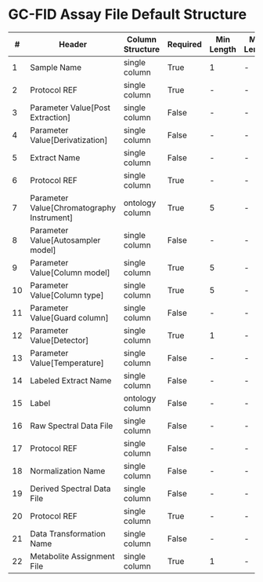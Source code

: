 # GC-FID Assay File Default Structure

| # |Header  | Column Structure  | Required | Min Length | Max Length | Description | Examples | Controlled Terms| Default Value  |
|---|--------|-------------------|----------|------------|------------|-------------|----------|-----------------|----------------|
| 1 | Sample Name | single column | True | 1 | - |  |  |  | |
| 2 | Protocol REF | single column | True | - | - |  |  |  | Extraction|
| 3 | Parameter Value[Post Extraction] | single column | False | - | - |  |  |  | |
| 4 | Parameter Value[Derivatization] | single column | False | - | - |  |  |  | |
| 5 | Extract Name | single column | False | - | - |  |  |  | |
| 6 | Protocol REF | single column | True | - | - |  |  |  | Chromatography|
| 7 | Parameter Value[Chromatography Instrument] | ontology column | True | 5 | - |  |  |  | |
| 8 | Parameter Value[Autosampler model] | single column | False | - | - |  |  |  | |
| 9 | Parameter Value[Column model] | single column | True | 5 | - |  |  |  | |
| 10 | Parameter Value[Column type] | single column | True | 5 | - |  |  |  | |
| 11 | Parameter Value[Guard column] | single column | False | - | - |  |  |  | |
| 12 | Parameter Value[Detector] | single column | True | 1 | - |  |  |  | |
| 13 | Parameter Value[Temperature] | single column | False | - | - |  |  |  | |
| 14 | Labeled Extract Name | single column | False | - | - |  |  |  | |
| 15 | Label | ontology column | False | - | - |  |  |  | |
| 16 | Raw Spectral Data File | single column | False | - | - |  |  |  | |
| 17 | Protocol REF | single column | False | - | - |  |  |  | Data transformation|
| 18 | Normalization Name | single column | False | - | - |  |  |  | |
| 19 | Derived Spectral Data File | single column | False | - | - |  |  |  | |
| 20 | Protocol REF | single column | True | - | - |  |  |  | Metabolite identification|
| 21 | Data Transformation Name | single column | False | - | - |  |  |  | |
| 22 | Metabolite Assignment File | single column | True | 1 | - |  |  |  | |
